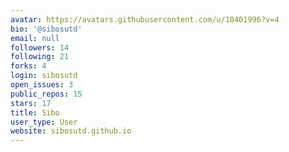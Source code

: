 ```yaml
---
avatar: https://avatars.githubusercontent.com/u/10401996?v=4
bio: '@sibosutd'
email: null
followers: 14
following: 21
forks: 4
login: sibosutd
open_issues: 3
public_repos: 15
stars: 17
title: Sibo
user_type: User
website: sibosutd.github.io
---
```

